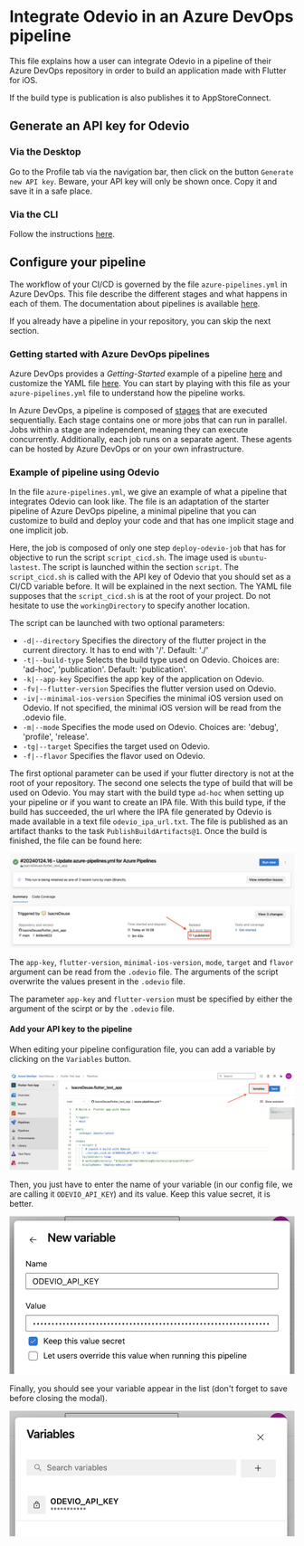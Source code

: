 # Integrate Odevio in an Azure DevOps pipeline

This file explains how a user can integrate Odevio in a pipeline of their Azure DevOps repository in order to build an application made with Flutter for iOS.

If the build type is publication is also publishes it to AppStoreConnect.

## Generate an API key for Odevio

### Via the Desktop

Go to the Profile tab via the navigation bar, then click on the button `Generate new API key`. Beware, your API key will only be shown once. Copy it and save it in a safe place.

### Via the CLI

Follow the instructions [here](https://odevio-cli.readthedocs.io/en/latest/installation_cli/reference_guide_cli/index.html#odevio-apikey-new).

## Configure your pipeline

The workflow of your CI/CD is governed by the file `azure-pipelines.yml` in Azure DevOps. This file describe the different stages and what happens in each of them. The documentation about pipelines is available [here](https://learn.microsoft.com/en-us/azure/devops/pipelines).

If you already have a pipeline in your repository, you can skip the next section.

### Getting started with Azure DevOps pipelines

Azure DevOps provides a *Getting-Started* example of a pipeline [here](https://learn.microsoft.com/en-us/azure/devops/pipelines/create-first-pipeline) and customize the YAML file [here](https://learn.microsoft.com/en-us/azure/devops/pipelines/customize-pipeline). You can start by playing with this file as your `azure-pipelines.yml` file to understand how the pipeline works.

In Azure DevOps, a pipeline is composed of [stages](https://learn.microsoft.com/en-us/azure/devops/pipelines/process/stages?view=azure-devops&tabs=yaml) that are executed sequentially. Each stage contains one or more jobs that can run in parallel. Jobs within a stage are independent, meaning they can execute concurrently. Additionally, each job runs on a separate agent. These agents can be hosted by Azure DevOps or on your own infrastructure.

### Example of pipeline using Odevio

In the file `azure-pipelines.yml`, we give an example of what a pipeline that integrates Odevio can look like. The file is an adaptation of the starter pipeline of Azure DevOps pipeline, a minimal pipeline that you can customize to build and deploy your code and that has one implicit stage and one implicit job.

Here, the job is composed of only one step `deploy-odevio-job` that has for objective to run the script `script_cicd.sh`. The image used is `ubuntu-lastest`. The script is launched within the section `script`. The `script_cicd.sh` is called with the API key of Odevio that you should set as a CI/CD variable before. It will be explained in the next section. The YAML file supposes that the `script_cicd.sh` is at the root of your project. Do not hesitate to use the `workingDirectory` to specify another location.

The script can be launched with two optional parameters:
- `-d|--directory`      Specifies the directory of the flutter project in the current directory. It has to end with '/'. Default: './'
- `-t|--build-type`     Selects the build type used on Odevio. Choices are: 'ad-hoc', 'publication'. Default: 'publication'.
- `-k|--app-key`        Specifies the app key of the application on Odevio.
- `-fv|--flutter-version`     Specifies the flutter version used on Odevio.
- `-iv|--minimal-ios-version` Specifies the minimal iOS version used on Odevio. If not specified, the minimal iOS version will be read from the .odevio file.
- `-m|--mode`           Specifies the mode used on Odevio.
                        Choices are: 'debug', 'profile', 'release'.
- `-tg|--target`        Specifies the target used on Odevio.
- `-f|--flavor`         Specifies the flavor used on Odevio.

The first optional parameter can be used if your flutter directory is not at the root of your repository. The second one selects the type of build that will be used on Odevio. You may start with the build type `ad-hoc` when setting up your pipeline or if you want to create an IPA file. With this build type, if the build has succeeded, the url where the IPA file generated by Odevio is made available in a text file `odevio_ipa_url.txt`. The file is published as an artifact thanks to the task `PublishBuildArtifacts@1`. Once the build is finished, the file can be found here:

![azure_devops_pipeline_artifact](img/azure_devops_pipeline_artifact.png)

The `app-key`, `flutter-version`, `minimal-ios-version`, `mode`, `target` and `flavor` argument can be read from the `.odevio` file. The arguments of the script overwrite the values present in the `.odevio` file.

The parameter `app-key` and `flutter-version` must be specified by either the argument of the scirpt or by the `.odevio` file.

#### Add your API key to the pipeline

When editing your pipeline configuration file, you can add a variable by clicking on the `Variables` button.

![gitlab cicd settings access](img/azure_devops_pipeline_add_var_1.png)

Then, you just have to enter the name of your variable (in our config file, we are calling it `ODEVIO_API_KEY`) and its value. Keep this value secret, it is better.

![gitlab cicd settings access](img/azure_devops_pipeline_add_var_2.png)

Finally, you should see your variable appear in the list (don't forget to save before closing the modal).

![gitlab cicd settings access](img/azure_devops_pipeline_add_var_3.png)